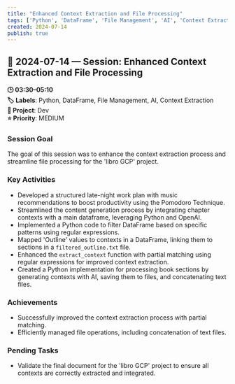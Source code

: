 ```yaml
---
title: "Enhanced Context Extraction and File Processing"
tags: ['Python', 'DataFrame', 'File Management', 'AI', 'Context Extraction']
created: 2024-07-14
publish: true
---
```


## 📅 2024-07-14 — Session: Enhanced Context Extraction and File Processing

**🕒 03:30–05:10**  
**🏷️ Labels**: Python, DataFrame, File Management, AI, Context Extraction  
**📂 Project**: Dev  
**⭐ Priority**: MEDIUM  


### Session Goal
The goal of this session was to enhance the context extraction process and streamline file processing for the 'libro GCP' project.

### Key Activities
- Developed a structured late-night work plan with music recommendations to boost productivity using the Pomodoro Technique.
- Streamlined the content generation process by integrating chapter contexts with a main dataframe, leveraging Python and OpenAI.
- Implemented a Python code to filter DataFrame based on specific patterns using regular expressions.
- Mapped 'Outline' values to contexts in a DataFrame, linking them to sections in a `filtered_outline.txt` file.
- Enhanced the `extract_context` function with partial matching using regular expressions for improved context extraction.
- Created a Python implementation for processing book sections by generating contexts with AI, saving them to files, and concatenating text files.

### Achievements
- Successfully improved the context extraction process with partial matching.
- Efficiently managed file operations, including concatenation of text files.

### Pending Tasks
- Validate the final document for the 'libro GCP' project to ensure all contexts are correctly extracted and integrated.
